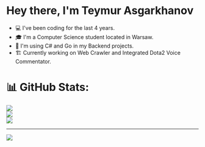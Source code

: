 # Hey there, I'm Teymur Asgarkhanov

+ 💻 I've been coding for the last 4 years.
+ 🎓 I'm a Computer Science student located in Warsaw.
+ 🎯 I'm using C# and Go in my Backend projects.
+ 🏗️ Currently working on Web Crawler and Integrated Dota2 Voice Commentator. 

# 📊 GitHub Stats:
![](https://github-readme-stats.vercel.app/api?username=TeymurAsk&theme=dark&hide_border=false&include_all_commits=true&count_private=true)<br/>
![](https://github-readme-streak-stats.herokuapp.com/?user=TeymurAsk&theme=dark&hide_border=false)<br/>
![](https://github-readme-stats.vercel.app/api/top-langs/?username=TeymurAsk&theme=dark&hide_border=false&include_all_commits=true&count_private=true&layout=compact)

---
[![](https://visitcount.itsvg.in/api?id=TeymurAsk&icon=0&color=0)](https://visitcount.itsvg.in)

<!-- Proudly created with GPRM ( https://gprm.itsvg.in ) -->
